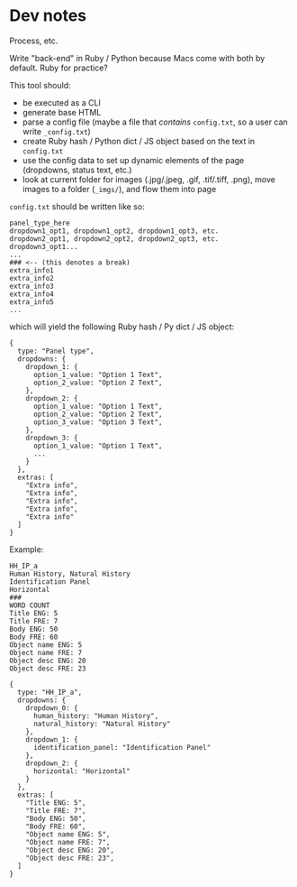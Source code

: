 # Dev notes
Process, etc.

Write "back-end" in Ruby / Python because Macs come with both by default. Ruby for practice?

This tool should:
- be executed as a CLI
- generate base HTML
- parse a config file (maybe a file that *contains* `config.txt`, so a user can write `_config.txt`)
- create Ruby hash / Python dict / JS object based on the text in `config.txt`
- use the config data to set up dynamic elements of the page (dropdowns, status text, etc.)
- look at current folder for images (.jpg/.jpeg, .gif, .tif/.tiff, .png), move images to a folder (`_imgs/`), and flow them into page

`config.txt` should be written like so:
```
panel_type_here
dropdown1_opt1, dropdown1_opt2, dropdown1_opt3, etc.
dropdown2_opt1, dropdown2_opt2, dropdown2_opt3, etc.
dropdown3_opt1...
...
### <-- (this denotes a break)
extra_info1
extra_info2
extra_info3
extra_info4
extra_info5
...
```
which will yield the following Ruby hash / Py dict / JS object:
```
{
  type: "Panel type",
  dropdowns: {
    dropdown_1: {
      option_1_value: "Option 1 Text",
      option_2_value: "Option 2 Text",
    },
    dropdown_2: {
      option_1_value: "Option 1 Text",
      option_2_value: "Option 2 Text",
      option_3_value: "Option 3 Text",
    },
    dropdown_3: {
      option_1_value: "Option 1 Text",
      ...
    }
  },
  extras: [
    "Extra info",
    "Extra info",
    "Extra info",
    "Extra info",
    "Extra info"
  ]
}
```

Example:
```
HH_IP_a
Human History, Natural History
Identification Panel
Horizontal
###
WORD COUNT
Title ENG: 5
Title FRE: 7
Body ENG: 50
Body FRE: 60
Object name ENG: 5
Object name FRE: 7
Object desc ENG: 20
Object desc FRE: 23
```

```
{
  type: "HH_IP_a",
  dropdowns: {
    dropdown_0: {
      human_history: "Human History",
      natural_history: "Natural History"
    },
    dropdown_1: {
      identification_panel: "Identification Panel"
    },
    dropdown_2: {
      horizontal: "Horizontal"
    }
  },
  extras: [
    "Title ENG: 5",
    "Title FRE: 7",
    "Body ENG: 50",
    "Body FRE: 60",
    "Object name ENG: 5",
    "Object name FRE: 7",
    "Object desc ENG: 20",
    "Object desc FRE: 23",
  ]
}
```
